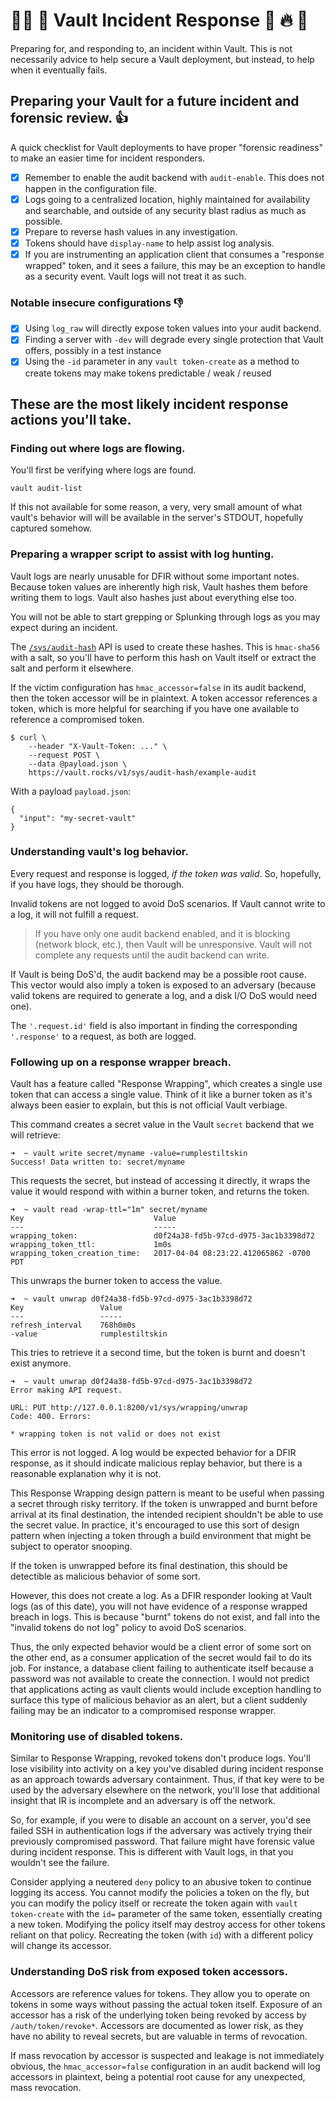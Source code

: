 # :rotating_light::fire: :key: Vault Incident Response :key: :fire: :rotating_light:
Preparing for, and responding to, an incident within Vault. This is not necessarily advice to help secure a Vault deployment, but instead, to help when it eventually fails.

## Preparing your Vault for a future incident and forensic review. :thumbsup:
A quick checklist for Vault deployments to have proper "forensic readiness" to make an easier time for incident responders.

- [x] Remember to enable the audit backend with `audit-enable`. This does not happen in the configuration file.
- [x] Logs going to a centralized location, highly maintained for availability and searchable, and outside of any security blast radius as much as possible.
- [x] Prepare to reverse hash values in any investigation.
- [x] Tokens should have `display-name` to help assist log analysis.
- [x] If you are instrumenting an application client that consumes a "response wrapped" token, and it sees a failure, this may be an exception to handle as a security event. Vault logs will not treat it as such.

### Notable insecure configurations :thumbsdown:
- [x] Using `log_raw` will directly expose token values into your audit backend.
- [x] Finding a server with `-dev` will degrade every single protection that Vault offers, possibly in a test instance
- [x] Using the `-id` parameter in any `vault token-create` as a method to create tokens may make tokens predictable / weak / reused

## These are the most likely incident response actions you'll take.

### Finding out where logs are flowing.
You'll first be verifying where logs are found.

`vault audit-list`

If this not available for some reason, a very, very small amount of what vault's behavior will will be available in the server's STDOUT, hopefully captured somehow.

### Preparing a wrapper script to assist with log hunting.
Vault logs are nearly unusable for DFIR without some important notes. Because token values are inherently high risk, Vault hashes them before writing them to logs. Vault also hashes just about everything else too.

You will not be able to start grepping or Splunking through logs as you may expect during an incident.

The [`/sys/audit-hash`](https://www.vaultproject.io/api/system/audit-hash.html) API is used to create these hashes. This is `hmac-sha56` with a salt, so you'll have to perform this hash on Vault itself or extract the salt and perform it elsewhere.

If the victim configuration has `hmac_accessor=false` in its audit backend, then the token accessor will be in plaintext. A token accessor references a token, which is more helpful for searching if you have one available to reference a compromised token.

```
$ curl \
    --header "X-Vault-Token: ..." \
    --request POST \
    --data @payload.json \
    https://vault.rocks/v1/sys/audit-hash/example-audit
```
With a payload `payload.json`:
```
{
  "input": "my-secret-vault"
}
```


### Understanding vault's log behavior.
Every request and response is logged, _if the token was valid_. So, hopefully, if you have logs, they should be thorough.

Invalid tokens are not logged to avoid DoS scenarios. If Vault cannot write to a log, it will not fulfill a request.

> If you have only one audit backend enabled, and it is blocking (network block, etc.), then Vault will be unresponsive. Vault will not complete any requests until the audit backend can write.

If Vault is being DoS'd, the audit backend may be a possible root cause. This vector would also imply a token is exposed to an adversary (because valid tokens are required to generate a log, and a disk I/O DoS would need one).

The `'.request.id'` field is also important in finding the corresponding `'.response'` to a request, as both are logged.

### Following up on a response wrapper breach.
Vault has a feature called "Response Wrapping", which creates a single use token that can access a single value. Think of it like a burner token as it's always been easier to explain, but this is not official Vault verbiage.

This command creates a secret value in the Vault `secret` backend that we will retrieve:

```
➜  ~ vault write secret/myname -value=rumplestiltskin          
Success! Data written to: secret/myname
```

This requests the secret, but instead of accessing it directly, it wraps the value it would respond with within a burner token, and returns the token.

```
➜  ~ vault read -wrap-ttl="1m" secret/myname          
Key                          	Value
---                          	-----
wrapping_token:              	d0f24a38-fd5b-97cd-d975-3ac1b3398d72
wrapping_token_ttl:          	1m0s
wrapping_token_creation_time:	2017-04-04 08:23:22.412065862 -0700 PDT
```

This unwraps the burner token to access the value.

```
➜  ~ vault unwrap d0f24a38-fd5b-97cd-d975-3ac1b3398d72
Key             	Value
---             	-----
refresh_interval	768h0m0s
-value          	rumplestiltskin
```

This tries to retrieve it a second time, but the token is burnt and doesn't exist anymore.

```
➜  ~ vault unwrap d0f24a38-fd5b-97cd-d975-3ac1b3398d72
Error making API request.

URL: PUT http://127.0.0.1:8200/v1/sys/wrapping/unwrap
Code: 400. Errors:

* wrapping token is not valid or does not exist
```

This error is not logged. A log would be expected behavior for a DFIR response, as it should indicate malicious replay behavior, but there is a reasonable explanation why it is not.

This Response Wrapping design pattern is meant to be useful when passing a secret through risky territory. If the token is unwrapped and burnt before arrival at its final destination, the intended recipient shouldn't be able to use the secret value. In practice, it's encouraged to use this sort of design pattern when injecting a token through a build environment that might be subject to operator snooping.

If the token is unwrapped before its final destination, this should be detectible as malicious behavior of some sort.

However, this does not create a log. As a DFIR responder looking at Vault logs (as of this date), you will not have evidence of a response wrapped breach in logs. This is because "burnt" tokens do not exist, and fall into the "invalid tokens do not log" policy to avoid DoS scenarios.

Thus, the only expected behavior would be a client error of some sort on the other end, as a consumer application of the secret would fail to do its job. For instance, a database client failing to authenticate itself because a password was not available to create the connection. I would not predict that applications acting as vault clients would include exception handling to surface this type of malicious behavior as an alert, but a client suddenly failing may be an indicator to a compromised response wrapper.

### Monitoring use of disabled tokens.
Similar to Response Wrapping, revoked tokens don't produce logs. You'll lose visibility into activity on a key you've disabled during incident response as an approach towards adversary containment. Thus, if that key were to be used by the adversary elsewhere on the network, you'll lose that additional insight that IR is incomplete and an adversary is off the network.

So, for example, if you were to disable an account on a server, you'd see failed SSH in authentication logs if the adversary was actively trying their previously compromised password. That failure might have forensic value during incident response. This is different with Vault logs, in that you wouldn't see the failure.

Consider applying a neutered `deny` policy to an abusive token to continue logging its access. You cannot modify the policies a token on the fly, but you can modify the policy itself or recreate the token again with `vault token-create` with the `id=` parameter of the same token, essentially creating a new token. Modifying the policy itself may destroy access for other tokens reliant on that policy. Recreating the token (with `id`) with a different policy will change its accessor.

### Understanding DoS risk from exposed token accessors.
Accessors are reference values for tokens. They allow you to operate on tokens in some ways without passing the actual token itself. Exposure of an accessor has a risk of the underlying token being revoked by access by `/auth/token/revoke*`. Accessors are documented as lower risk, as they have no ability to reveal secrets, but are valuable in terms of revocation.

If mass revocation by accessor is suspected and leakage is not immediately obvious, the `hmac_accessor=false` configuration in an audit backend will log accessors in plaintext, being a potential root cause for any unexpected, mass revocation.
